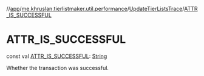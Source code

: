 //[app](../../../index.md)/[me.khruslan.tierlistmaker.util.performance](../index.md)/[UpdateTierListsTrace](index.md)/[ATTR_IS_SUCCESSFUL](-a-t-t-r_-i-s_-s-u-c-c-e-s-s-f-u-l.md)

# ATTR_IS_SUCCESSFUL

const val [ATTR_IS_SUCCESSFUL](-a-t-t-r_-i-s_-s-u-c-c-e-s-s-f-u-l.md): [String](https://kotlinlang.org/api/latest/jvm/stdlib/kotlin/-string/index.html)

Whether the transaction was successful.
